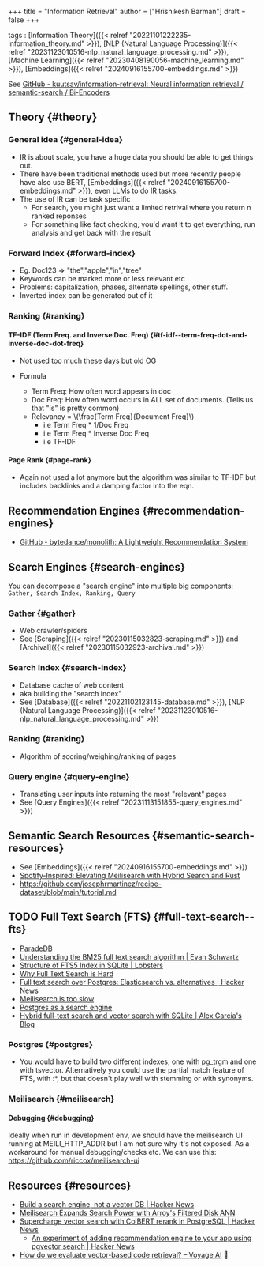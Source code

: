 +++
title = "Information Retrieval"
author = ["Hrishikesh Barman"]
draft = false
+++

tags
: [Information Theory]({{< relref "20221101222235-information_theory.md" >}}), [NLP (Natural Language Processing)]({{< relref "20231123010516-nlp_natural_language_processing.md" >}}), [Machine Learning]({{< relref "20230408190056-machine_learning.md" >}}), [Embeddings]({{< relref "20240916155700-embeddings.md" >}})


See [GitHub - kuutsav/information-retrieval: Neural information retrieval / semantic-search / Bi-Encoders](https://github.com/kuutsav/information-retrieval)


## Theory {#theory}


### General idea {#general-idea}

-   IR is about scale, you have a huge data you should be able to get things out.
-   There have been traditional methods used but more recently people have also use BERT, [Embeddings]({{< relref "20240916155700-embeddings.md" >}}), even LLMs to do IR tasks.
-   The use of IR can be task specific
    -   For search, you might just want a limited retrival where you return n ranked reponses
    -   For something like fact checking, you'd want it to get everything, run analysis and get back with the result


### Forward Index {#forward-index}

-   Eg. Doc123 =&gt; "the","apple","in","tree"
-   Keywords can be marked more or less relevant etc
-   Problems: capitalization, phases, alternate spellings, other stuff.
-   Inverted index can be generated out of it


### Ranking {#ranking}


#### TF-IDF (Term Freq. and Inverse Doc. Freq) {#tf-idf--term-freq-dot-and-inverse-doc-dot-freq}

-   Not used too much these days but old OG

<!--list-separator-->

-  Formula

    -   Term Freq: How often word appears in doc
    -   Doc Freq: How often word occurs in ALL set of documents. (Tells us that "is" is pretty common)
    -   Relevancy =  \\(\frac{Term Freq}{Document Freq}\\)
        -   i.e Term Freq \* 1/Doc Freq
        -   i.e Term Freq \* Inverse Doc Freq
        -   i.e TF-IDF


#### Page Rank {#page-rank}

-   Again not used a lot anymore but the algorithm was similar to TF-IDF but includes backlinks and a damping factor into the eqn.


## Recommendation Engines {#recommendation-engines}

-   [GitHub - bytedance/monolith: A Lightweight Recommendation System](https://github.com/bytedance/monolith)


## Search Engines {#search-engines}

You can decompose a "search engine" into multiple big components: `Gather, Search Index, Ranking, Query`


### Gather {#gather}

-   Web crawler/spiders
-   See [Scraping]({{< relref "20230115032823-scraping.md" >}}) and [Archival]({{< relref "20230115032923-archival.md" >}})


### Search Index {#search-index}

-   Database cache of web content
-   aka building the "search index"
-   See [Database]({{< relref "20221102123145-database.md" >}}), [NLP (Natural Language Processing)]({{< relref "20231123010516-nlp_natural_language_processing.md" >}})


### Ranking {#ranking}

-   Algorithm of scoring/weighing/ranking of pages


### Query engine {#query-engine}

-   Translating user inputs into returning the most "relevant" pages
-   See [Query Engines]({{< relref "20231113151855-query_engines.md" >}})


## Semantic Search Resources {#semantic-search-resources}

-   See [Embeddings]({{< relref "20240916155700-embeddings.md" >}})
-   [Spotify-Inspired: Elevating Meilisearch with Hybrid Search and Rust](https://blog.kerollmops.com/spotify-inspired-elevating-meilisearch-with-hybrid-search-and-rust)
-   <https://github.com/josephrmartinez/recipe-dataset/blob/main/tutorial.md>


## <span class="org-todo todo TODO">TODO</span> Full Text Search (FTS) {#full-text-search--fts}

-   [ParadeDB](https://www.paradedb.com/blog/block_storage_part_one)
-   [Understanding the BM25 full text search algorithm | Evan Schwartz](https://emschwartz.me/understanding-the-bm25-full-text-search-algorithm/)
-   [Structure of FTS5 Index in SQLite | Lobsters](https://lobste.rs/s/b3d1ba/structure_fts5_index_sqlite)
-   [Why Full Text Search is Hard](https://transactional.blog/blog/2023-why-full-text-search-is-hard)
-   [Full text search over Postgres: Elasticsearch vs. alternatives | Hacker News](https://news.ycombinator.com/item?id=41173288)
-   [Meilisearch is too slow](https://blog.kerollmops.com/meilisearch-is-too-slow)
-   [Postgres as a search engine](https://anyblockers.com/posts/postgres-as-a-search-engine)
-   [Hybrid full-text search and vector search with SQLite | Alex Garcia's Blog](https://alexgarcia.xyz/blog/2024/sqlite-vec-hybrid-search/index.html)


### Postgres {#postgres}

-   You would have to build two different indexes, one with pg_trgm and one with tsvector. Alternatively you could use the partial match feature of FTS, with :\*, but that doesn't play well with stemming or with synonyms.


### Meilisearch {#meilisearch}


#### Debugging {#debugging}

Ideally when run in development env, we should have the meilisearch UI
running at MEILI_HTTP_ADDR but I am not sure why it's not exposed. As a
workaround for manual debugging/checks etc. We can use this:
<https://github.com/riccox/meilisearch-ui>


## Resources {#resources}

-   [Build a search engine, not a vector DB | Hacker News](https://news.ycombinator.com/item?id=38703943)
-   [Meilisearch Expands Search Power with Arroy's Filtered Disk ANN](https://blog.kerollmops.com/meilisearch-expands-search-power-with-arroy-s-filtered-disk-ann)
-   [Supercharge vector search with ColBERT rerank in PostgreSQL | Hacker News](https://news.ycombinator.com/item?id=42809990)
    -   [An experiment of adding recommendation engine to your app using pgvector search | Hacker News](https://news.ycombinator.com/item?id=42804406)
-   [How do we evaluate vector-based code retrieval? – Voyage AI](https://blog.voyageai.com/2024/12/04/code-retrieval-eval/) 🌟
